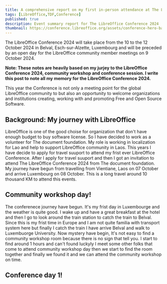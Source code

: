 ```yaml
---
title: A comprehensive report on my first in-person attendance at The LibreOffice Conference 2024
tags: [LibreOffice,TDF,Conference]
published: true
description: Event summary report for The LibreOffice Conference 2024
thumbnail: https://conference.libreoffice.org/assets/conference-hero-banners/LibOConOS2024-Building-72eca8ab.jpg
---
```


The LibreOffice Conference 2024 will take place from the 10 to the 12 October 2024 in Belval, Esch-sur-Alzette, Luxembourg and will be preceded by an open day for the LibreOffice community member meetings on 9 October 2024.

**Note: These notes are heavily based on my jurjey to the LibreOffice Conference 2024, community workshop and conference session. I write this post to note all my memory for the LibreOffice Conference 2024.**

This year the Conference is not only a meeting point for the global LibreOffice community to but also an opportunity to welcome organizations and institutions creating, working with and promoting Free and Open Source Software.

## [](#header-2)Background: My journey with LibreOffice

LibreOffice is one of the good choise for organization that don't have enough budget to buy software license. So I have decided to work as a volunteer for The document foundation. My role is working in localization for Lao and help to support LibreOffice community in Laos. This years I have decide to apply for travel suuport to attend my frist ever LibreOffice Conference. After I apply for travel suuport and then I got an invitation to attend The LibreOffice Conference 2024 from The document foundation. My journey have begun from travelling from Vientiane, Laos on 07 October and arrive Luxembourg on 08 October. This is a long travel around 10 thousand KM to attend this events.

## [](#header-2)Community workshop day!

The conferenece journey have begun. It's my frist day in Luxembourge and the weather is quite good. I wake up and have a great breakfast at the hotel and then I go to look around the train station to catch the train to Belval. Since this is my frist time in Europe and I am not quite familia with transport system here but finally I catch the train I have arrive Belval and walk to Luxembuorge University. Now mystery have begin, It's not easy to find a community workshop room because there is no sign that tell you. I start to find around 1 hours and can't found luckyly I meet some other folks that come to attend community workshop day then we start to find the room together and finally we found it and we can attend the community workshop on time.

## [](#header-2)Conference day 1!